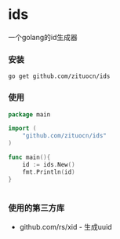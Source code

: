 # ids

一个golang的id生成器

### 安装

```shell
go get github.com/zituocn/ids
```

### 使用

```go
package main

import (
    "github.com/zituocn/ids"
)

func main(){
    id := ids.New()
    fmt.Println(id)
}
 
```


### 使用的第三方库
* github.com/rs/xid - 生成uuid